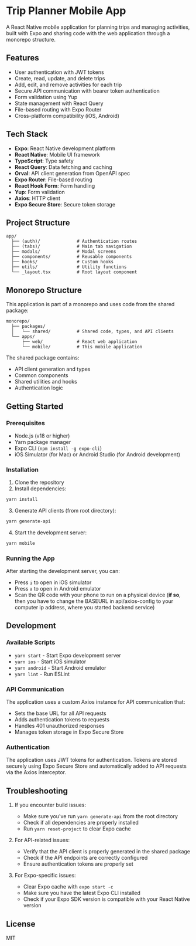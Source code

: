 # Trip Planner Mobile App

A React Native mobile application for planning trips and managing activities, built with Expo and sharing code with the web application through a monorepo structure.

## Features

- User authentication with JWT tokens
- Create, read, update, and delete trips
- Add, edit, and remove activities for each trip
- Secure API communication with bearer token authentication
- Form validation using Yup
- State management with React Query
- File-based routing with Expo Router
- Cross-platform compatibility (iOS, Android)

## Tech Stack

- **Expo**: React Native development platform
- **React Native**: Mobile UI framework
- **TypeScript**: Type safety
- **React Query**: Data fetching and caching
- **Orval**: API client generation from OpenAPI spec
- **Expo Router**: File-based routing
- **React Hook Form**: Form handling
- **Yup**: Form validation
- **Axios**: HTTP client
- **Expo Secure Store**: Secure token storage

## Project Structure

```
app/
  ├── (auth)/              # Authentication routes
  ├── (tabs)/              # Main tab navigation
  ├── modals/              # Modal screens
  ├── components/          # Reusable components
  ├── hooks/               # Custom hooks
  ├── utils/               # Utility functions
  └── _layout.tsx          # Root layout component
```

## Monorepo Structure

This application is part of a monorepo and uses code from the shared package:

```
monorepo/
  ├── packages/
  │   └── shared/          # Shared code, types, and API clients
  └── apps/
      ├── web/             # React web application
      └── mobile/          # This mobile application
```

The shared package contains:

- API client generation and types
- Common components
- Shared utilities and hooks
- Authentication logic

## Getting Started

### Prerequisites

- Node.js (v18 or higher)
- Yarn package manager
- Expo CLI (`npm install -g expo-cli`)
- iOS Simulator (for Mac) or Android Studio (for Android development)

### Installation

1. Clone the repository
2. Install dependencies:

```bash
yarn install
```

3. Generate API clients (from root directory):

```bash
yarn generate-api
```

4. Start the development server:

```bash
yarn mobile
```

### Running the App

After starting the development server, you can:

- Press `i` to open in iOS simulator
- Press `a` to open in Android emulator
- Scan the QR code with your phone to run on a physical device
  (**if so**, then you have to change the BASEURL in api/axios-config to your computer ip address, where you started backend service)

## Development

### Available Scripts

- `yarn start` - Start Expo development server
- `yarn ios` - Start iOS simulator
- `yarn android` - Start Android emulator
- `yarn lint` - Run ESLint

### API Communication

The application uses a custom Axios instance for API communication that:

- Sets the base URL for all API requests
- Adds authentication tokens to requests
- Handles 401 unauthorized responses
- Manages token storage in Expo Secure Store

### Authentication

The application uses JWT tokens for authentication. Tokens are stored securely using Expo Secure Store and automatically added to API requests via the Axios interceptor.

## Troubleshooting

1. If you encounter build issues:

   - Make sure you've run `yarn generate-api` from the root directory
   - Check if all dependencies are properly installed
   - Run `yarn reset-project` to clear Expo cache

2. For API-related issues:

   - Verify that the API client is properly generated in the shared package
   - Check if the API endpoints are correctly configured
   - Ensure authentication tokens are properly set

3. For Expo-specific issues:
   - Clear Expo cache with `expo start -c`
   - Make sure you have the latest Expo CLI installed
   - Check if your Expo SDK version is compatible with your React Native version

## License

MIT
